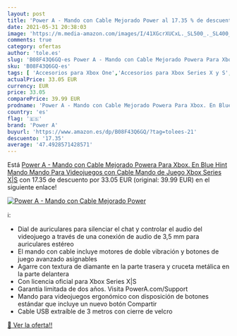 ```yaml
---
layout: post
title: 'Power A - Mando con Cable Mejorado Power al 17.35 % de descuento'
date: 2021-05-31 20:38:03
image: 'https://m.media-amazon.com/images/I/41XGcrXUCxL._SL500_._SL400_.jpg'
comments: true
category: ofertas
author: 'tole.es'
slug: 'B08F43Q6GQ-es Power A - Mando con Cable Mejorado Powera Para Xbox. En...'
sku: 'B08F43Q6GQ-es'
tags: [ 'Accesorios para Xbox One','Accesorios para Xbox Series X y S','Hardware y juegos para Xbox One','Hardware y juegos para Xbox Series X y S','Mandos y controles para Xbox One','Mandos y controles para Xbox Series X y S','Videojuegos','power a','xbox', ]
actualPrice: 33.05 EUR
currency: EUR
price: 33.05
comparePrice: 39.99 EUR
prodname: 'Power A - Mando con Cable Mejorado Powera Para Xbox. En Blue Hint  Mando  Mando Para Videojuegos con Cable  Mando de Juego  Xbox Series X|S'
country: 'es'
flag: '🇪🇸'
brand: 'Power A'
buyurl: 'https://www.amazon.es/dp/B08F43Q6GQ/?tag=tolees-21'
descuento: '17.35'
average: '47.4928571428571'
---
```


Está [Power A - Mando con Cable Mejorado Powera Para Xbox. En Blue Hint  Mando  Mando Para Videojuegos con Cable  Mando de Juego  Xbox Series X|S](https://www.amazon.es/dp/B08F43Q6GQ/?tag=tolees-21) con 17.35 de descuento por 33.05 EUR (original: 39.99 EUR) en el siguiente enlace!

[![Power A - Mando con Cable Mejorado Power](https://m.media-amazon.com/images/I/41XGcrXUCxL._SL500_._SL400_.jpg)](https://www.amazon.es/dp/B08F43Q6GQ/?tag=tolees-21)

ℹ️:

- Dial de auriculares para silenciar el chat y controlar el audio del videojuego a través de una conexión de audio de 3,5 mm para auriculares estéreo
- El mando con cable incluye motores de doble vibración y botones de juego avanzado asignables
- Agarre con textura de diamante en la parte trasera y cruceta metálica en la parte delantera
- Con licencia oficial para Xbox Series X|S
- Garantía limitada de dos años. Visita PowerA.com/Support
- Mando para videojuegos ergonómico con disposición de botones estándar que incluye un nuevo botón Compartir
- Cable USB extraíble de 3 metros con cierre de velcro

[🛒 Ver la oferta!!](https://www.amazon.es/dp/B08F43Q6GQ/?tag=tolees-21)
